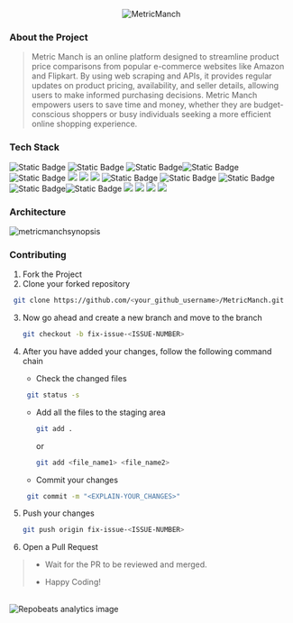 <div align='center'>


![MetricManch](https://github.com/user-attachments/assets/3ee73c26-19f3-4e36-b9c7-8b4767a687ec)


</div>

### About the Project
> Metric Manch is an online platform designed to streamline product price comparisons from popular e-commerce websites like Amazon and Flipkart. By using web scraping and APIs, it provides regular updates on product pricing, availability, and seller details, allowing users to make informed purchasing decisions. Metric Manch empowers users to save time and money, whether they are budget-conscious shoppers or busy individuals seeking a more efficient online shopping experience.

### Tech Stack

![Static Badge](https://img.shields.io/badge/AWS-101010?logo=amazonwebservices&logoColor=%232496ED) ![Static Badge](https://img.shields.io/badge/Python-101010?logo=python) ![Static Badge](https://img.shields.io/badge/S3-101010?logo=amazons3)![Static Badge](https://img.shields.io/badge/IAM-101010?logo=amazoniam) ![Static Badge](https://img.shields.io/badge/ReactJS-101010?logo=react&logoColor=%2361DAFB) ![](https://img.shields.io/badge/Nodejs-101010?logo=nodedotjs) ![](https://img.shields.io/badge/Expressjs-101010?logo=express) ![](https://img.shields.io/badge/MongoDB-101010?logo=mongodb) ![Static Badge](https://img.shields.io/badge/HTML-101010?logo=html5&logoColor=%23E34F26) ![Static Badge](https://img.shields.io/badge/JavaScript-101010?logo=javascript&logoColor=%23F7DF1E)  ![Static Badge](https://img.shields.io/badge/CSS-101010?logo=css3&logoColor=%231572B6) ![Static Badge](https://img.shields.io/badge/Tailwind-101010?logo=tailwindcss)![Static Badge](https://img.shields.io/badge/Vercel-101010?logo=Vercel) ![](https://img.shields.io/badge/Koyeb-101010?logo=koyeb) ![](https://img.shields.io/badge/AWS%20ECS-101010?logo=amazonecs) ![](https://img.shields.io/badge/AWS%20Fargate-101010?logo=awsfargate) ![](https://img.shields.io/badge/Docker-101010?logo=docker&link=https%3A%2F%2Fhub.docker.com%2Fr%2Fmanavkhandurie%2Fmetric-manch%2Ftags) 


### Architecture 

![metricmanchsynopsis](https://github.com/user-attachments/assets/d0785132-e076-4bcb-9b7d-b8165aacd1bd)

### Contributing

1. Fork the Project
2. Clone your forked repository

```sh
 git clone https://github.com/<your_github_username>/MetricManch.git
```
3. Now go ahead and create a new branch and move to the branch
   ```sh
   git checkout -b fix-issue-<ISSUE-NUMBER>
   ```
4. After you have added your changes, follow the following command chain
   * Check the changed files
    ```sh
     git status -s
     ```

   * Add all the files to the staging area
      ```sh
     git add .
     ```
     or
     ```sh
     git add <file_name1> <file_name2>
     ```
   * Commit your changes
    ```sh
     git commit -m "<EXPLAIN-YOUR_CHANGES>"
     ```
5. Push your changes
   ```sh
   git push origin fix-issue-<ISSUE-NUMBER>
   ```
6. Open a Pull Request 
>
> * Wait for the PR to be reviewed and merged.
>
> * Happy Coding!
<br />
<img src='https://repobeats.axiom.co/api/embed/13cfacc055568f06d3c6ba90ac712115e3359e4c.svg' alt="Repobeats analytics image" />

